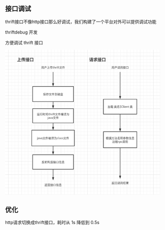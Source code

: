 ## 接口调试

thrift接口不像http接口那么好调试，我们构建了一个平台对外可以提供调试功能

thriftdebug 开发

方便调试 thrift 接口



![](../../../thriftdebug.png)





##  优化

http请求切换成thrift接口，耗时从 1s 降低到 0.5s



